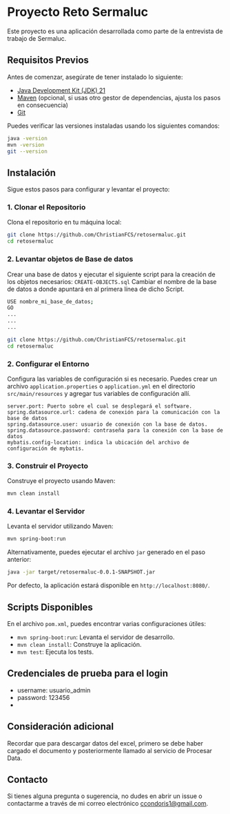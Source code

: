 # Proyecto Reto Sermaluc

Este proyecto es una aplicación desarrollada como parte de la entrevista de trabajo de Sermaluc.

## Requisitos Previos

Antes de comenzar, asegúrate de tener instalado lo siguiente:

- [Java Development Kit (JDK) 21](https://www.oracle.com/java/technologies/javase-jdk21-downloads.html)
- [Maven](https://maven.apache.org/) (opcional, si usas otro gestor de dependencias, ajusta los pasos en consecuencia)
- [Git](https://git-scm.com/)

Puedes verificar las versiones instaladas usando los siguientes comandos:

```bash
java -version
mvn -version
git --version
```

## Instalación

Sigue estos pasos para configurar y levantar el proyecto:

### 1. Clonar el Repositorio

Clona el repositorio en tu máquina local:

```bash
git clone https://github.com/ChristianFCS/retosermaluc.git
cd retosermaluc
```

### 2. Levantar objetos de Base de datos

Crear una base de datos y ejecutar el siguiente script para la creación de los objetos necesarios:
`CREATE-OBJECTS.sql`
Cambiar el nombre de la base de datos a donde apuntará en al primera línea de dicho Script.
```bash
USE nombre_mi_base_de_datos;
GO
...
...
...
```

```bash
git clone https://github.com/ChristianFCS/retosermaluc.git
cd retosermaluc
```

### 2. Configurar el Entorno

Configura las variables de configuración si es necesario. Puedes crear un archivo `application.properties` o `application.yml` en el directorio `src/main/resources` y agregar tus variables de configuración allí. 

```
server.port: Puerto sobre el cual se desplegará el software.
spring.datasource.url: cadena de conexión para la comunicación con la base de datos
spring.datasource.user: usuario de conexión con la base de datos.
spring.datasource.password: contraseña para la conexión con la base de datos
mybatis.config-location: indica la ubicación del archivo de configuración de mybatis.
```

### 3. Construir el Proyecto

Construye el proyecto usando Maven:

```bash
mvn clean install
```

### 4. Levantar el Servidor

Levanta el servidor utilizando Maven:

```bash
mvn spring-boot:run
```

Alternativamente, puedes ejecutar el archivo `jar` generado en el paso anterior:

```bash
java -jar target/retosermaluc-0.0.1-SNAPSHOT.jar
```

Por defecto, la aplicación estará disponible en `http://localhost:8080/`.

## Scripts Disponibles

En el archivo `pom.xml`, puedes encontrar varias configuraciones útiles:

- `mvn spring-boot:run`: Levanta el servidor de desarrollo.
- `mvn clean install`: Construye la aplicación.
- `mvn test`: Ejecuta los tests.

## Credenciales de prueba para el login
- username: usuario_admin
- password: 123456
- 
## Consideración adicional
Recordar que para descargar datos del excel, primero se debe haber cargado el documento y posteriormente llamado al servicio de Procesar Data.

## Contacto

Si tienes alguna pregunta o sugerencia, no dudes en abrir un issue o contactarme a través de mi correo electrónico [ccondoris1@gmail.com](mailto:ccondoris1@gmail.com).

